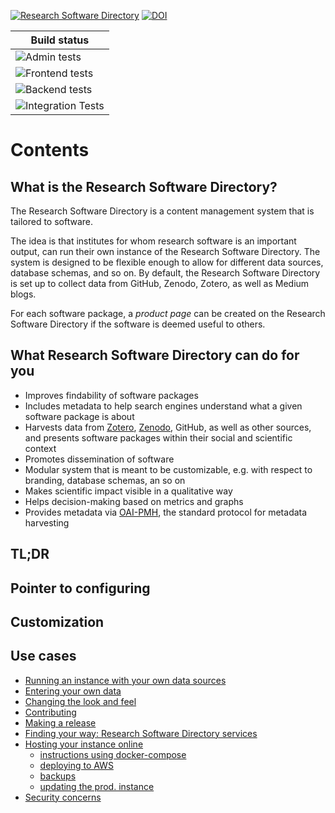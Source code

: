[![Research Software Directory](https://img.shields.io/badge/rsd-Research%20Software%20Directory-00a3e3.svg)](https://www.research-software.nl/software/research-software-directory)
[![DOI](https://zenodo.org/badge/DOI/10.5281/zenodo.1154130.svg)](https://doi.org/10.5281/zenodo.1154130)

| Build status |
|---|
| ![Admin tests](https://github.com/research-software-directory/research-software-directory/workflows/Admin%20tests/badge.svg) |
| ![Frontend tests](https://github.com/research-software-directory/research-software-directory/workflows/Frontend%20tests/badge.svg) |
| ![Backend tests](https://github.com/research-software-directory/research-software-directory/workflows/Backend%20tests/badge.svg) |
| ![Integration Tests](https://github.com/research-software-directory/research-software-directory/workflows/Integration%20Tests/badge.svg) |

# Contents


## What is the Research Software Directory?

The Research Software Directory is a content management system that is tailored
to software.

The idea is that institutes for whom research software is an important output,
can run their own instance of the Research Software Directory. The system is
designed to be flexible enough to allow for different data sources, database
schemas, and so on. By default, the Research Software Directory is set up to
collect data from GitHub, Zenodo, Zotero, as well as Medium blogs.

For each software package, a _product page_ can be created on the Research
Software Directory if the software is deemed useful to others.

## What Research Software Directory can do for you
- Improves findability of software packages
- Includes metadata to help search engines understand what a given software package is about
- Harvests data from [Zotero](http://zotero.org/), [Zenodo](https://zenodo.org/), GitHub, as well as other sources, and presents software packages within their social and scientific context
- Promotes dissemination of software
- Modular system that is meant to be customizable, e.g. with respect to branding, database schemas, an so on
- Makes scientific impact visible in a qualitative way
- Helps decision-making based on metrics and graphs
- Provides metadata via [OAI-PMH](https://www.openarchives.org/pmh/), the standard protocol for metadata harvesting

## TL;DR
## Pointer to configuring
## Customization

## Use cases
- [Running an instance with your own data sources]()
- [Entering your own data]()
- [Changing the look and feel]()
- [Contributing]()
- [Making a release]()
- [Finding your way: Research Software Directory services]()
- [Hosting your instance online]()
  - [instructions using docker-compose]()
  - [deploying to AWS]()
  - [backups]()
  - [updating the prod. instance]()
- [Security concerns]()